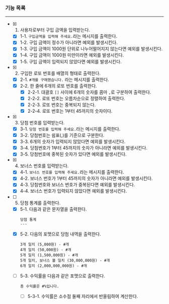 ### 기능 목록

---

- [x] 1. 사용자로부터 구입 금액을 입력받는다.
  - [x] 1-1. `구입금액을 입력해 주세요.`라는 메시지를 출력한다.
  - [x] 1-2. 구입 금액이 정수가 아니라면 예외를 발생시킨다.
  - [x] 1-3. 구입 금액이 1000원 단위로 나누어떨어지지 않는다면 예외를 발생시킨다.
  - [x] 1-4. 구입 금액이 1000원 미만이라면 예외를 발생시킨다.
  - [x] 1-5. 구입 금액이 입력되지 않았다면 예외를 발생시킨다.
- [x] 2. 구입한 로또 번호를 배열의 형태로 출력한다.
  - [x] 2-1. `#개를 구매했습니다.` 라는 메시지를 출력한다.
  - [x] 2-2. 한 줄에 6개의 로또 번호를 출력한다.
    - [x] 2-2-1. 대괄호 `[]` 사이에 6개의 숫자를 콤마 `,`로 구분하여 출력한다.
    - [x] 2-2-2. 로또 번호는 오름차순으로 정렬하여 출력한다.
    - [x] 2-2-3. 로또 번호는 중복되지 않는다.
    - [x] 2-2-4. 로또 번호는 1부터 45까지의 숫자이다.
- [x] 3. 당첨 번호를 입력받는다.
  - [x] 3-1. `당첨 번호를 입력해 주세요.`라는 메시지를 출력한다.
  - [x] 3-2. 당첨번호는 쉼표(,)를 기준으로 구분한다.
  - [x] 3-3. 6개의 숫자가 입력되지 않았다면 예외를 발생시킨다.
  - [x] 3-4. 당첨번호가 1부터 45까지의 숫자가 아니라면 예외를 발생시킨다.
  - [x] 3-5. 당첨번호에 중복된 숫자가 있다면 예외를 발생시킨다.
- [x] 4. 보너스 번호를 입력받는다.
  - [x] 4-1. `보너스 번호를 입력해 주세요.`라는 메시지를 출력한다.
  - [x] 4-2. 보너스 번호가 1부터 45까지의 숫자가 아니라면 예외를 발생시킨다.
  - [x] 4-3. 당첨번호와 보너스 번호가 중복된다면 예외를 발생시킨다.
  - [x] 4-4. 보너스 번호가 입력되지 않았다면 예외를 발생시킨다.
- [ ] 5. 당첨 통계를 출력한다.
  - [x] 5-1. 다음과 같은 문자열을 출력한다.
    ```
    당첨 통계
    ---
    ```
  - [x] 5-2. 다음의 포맷으로 당첨 내역을 출력한다.
    ```
    3개 일치 (5,000원) - #개
    4개 일치 (50,000원) - #개
    5개 일치 (1,500,000원) - #개
    5개 일치, 보너스 볼 일치 (30,000,000원) - #개
    6개 일치 (2,000,000,000원) - #개
    ```
  - [ ] 5-3. 수익률을 다음과 같은 포맷으로 출력한다.
    ```
    총 수익률은 #%입니다.
    ```
    - [ ] 5-3-1. 수익률은 소수점 둘째 자리에서 반올림하여 계산한다.

